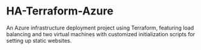 # HA-Terraform-Azure
An Azure infrastructure deployment project using Terraform, featuring load balancing and two virtual machines with customized initialization scripts for setting up static websites.
